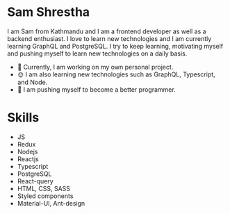 # Sam Shrestha

I am Sam from Kathmandu and I am a frontend developer as well as a backend enthusiast. I love to learn new technologies and I am currently learning GraphQL and PostgreSQL. I try to keep learning, motivating myself and pushing myself to learn new technologies on a daily basis.

- 👷 Currently, I am working on my own personal project. 
- 🌞 I am also learning new technologies such as GraphQL, Typescript, and Node.
- 💪  I am pushing myself to become a better programmer.

# Skills
- JS
- Redux
- Nodejs
- Reactjs
- Typescript
- PostgreSQL
- React-query
- HTML, CSS, SASS
- Styled components
- Material-UI, Ant-design
